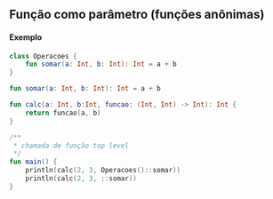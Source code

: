 
## Função como parâmetro (funções anônimas)


#### Exemplo

```kotlin
class Operacoes {
    fun somar(a: Int, b: Int): Int = a + b
}

fun somar(a: Int, b: Int): Int = a + b

fun calc(a: Int, b:Int, funcao: (Int, Int) -> Int): Int {
    return funcao(a, b)
}

/**
 * chamada de função top level
 */
fun main() {
    println(calc(2, 3, Operacoes()::somar))
    println(calc(2, 3, ::somar))
}
```
